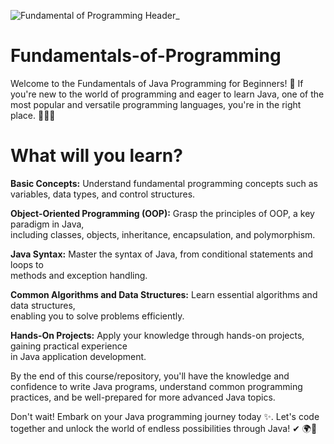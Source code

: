 
![Fundamental of Programming Header_](https://github.com/SG-Hangaan/Fundamentals-of-Programming/assets/127215110/60957664-cf69-468e-bf37-b13ab6e2c7f1)

# Fundamentals-of-Programming
Welcome to the Fundamentals of Java Programming for Beginners! 🚀 If you're new to the world of programming and eager to learn Java, one of the most popular and versatile programming languages, you're in the right place. 👩‍💻✨

# What will you learn?

**Basic Concepts:** Understand fundamental programming concepts such as variables, data types, and control structures. <br>

**Object-Oriented Programming (OOP):** Grasp the principles of OOP, a key paradigm in Java, <br>
including classes,  objects, inheritance, encapsulation, and polymorphism. <br>

                         
**Java Syntax:** Master the syntax of Java, from conditional statements and loops to <br>
methods and exception handling.  <br>


**Common Algorithms and Data Structures:** Learn essential algorithms and data structures, <br>
enabling you to solve problems efficiently. <br>

**Hands-On Projects:** Apply your knowledge through hands-on projects, gaining practical experience <br>
in Java application development.  <br>



By the end of this course/repository, you'll have the knowledge and confidence to write Java programs, understand common programming practices, and be well-prepared for more advanced Java topics.  <br>

Don't wait! Embark on your Java programming journey today ✨. Let's code together and unlock the world of endless possibilities through Java! ✔ 🌍🔆

